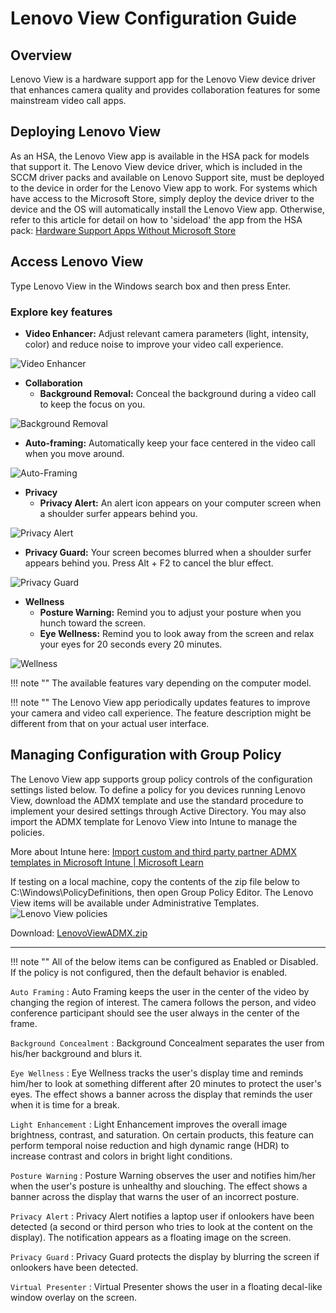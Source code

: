 # Lenovo View Configuration Guide

## Overview

Lenovo View is a hardware support app for the Lenovo View device driver that enhances camera quality and provides collaboration features for some mainstream video call apps.

## Deploying Lenovo View

As an HSA, the Lenovo View app is available in the HSA pack for models that support it. The Lenovo View device driver, which is included in the SCCM driver packs and available on Lenovo Support site, must be deployed to the device in order for the Lenovo View app to work. For systems which have access to the Microsoft Store, simply deploy the device driver to the device and the OS will automatically install the Lenovo View app. Otherwise, refer to this article for detail on how to 'sideload' the app from the HSA pack: [Hardware Support Apps Without Microsoft Store](https://blog.lenovocdrt.com/#/2020/hsa-1)

## Access Lenovo View

Type Lenovo View in the Windows search box and then press Enter.

### Explore key features

- **Video Enhancer:** Adjust relevant camera parameters (light, intensity, color) and reduce noise to improve your video call experience.

![Video Enhancer](https://cdrt.github.io/mk_docs/img/guides/view/Video_Enhancer.jpg)

- **Collaboration**
    - **Background Removal:** Conceal the background during a video call to keep the focus on you.

 ![Background Removal](https://cdrt.github.io/mk_docs/img/guides/view/Background_Removal.jpg)

- **Auto-framing:** Automatically keep your face centered in the video call when you move around.

 ![Auto-Framing](https://cdrt.github.io/mk_docs/img/guides/view/Auto-Framing.jpg)

- **Privacy**
    - **Privacy Alert:** An alert icon appears on your computer screen when a shoulder surfer appears behind you.

 ![Privacy Alert](https://cdrt.github.io/mk_docs/img/guides/view/Privacy_Alert_2023.jpg)

- **Privacy Guard:** Your screen becomes blurred when a shoulder surfer appears behind you. Press Alt + F2 to cancel the blur effect.

 ![Privacy Guard](https://cdrt.github.io/mk_docs/img/guides/view/Privacy_Guard.jpg)

- **Wellness**
    - **Posture Warning:** Remind you to adjust your posture when you hunch toward the screen.
    - **Eye Wellness:** Remind you to look away from the screen and relax your eyes for 20 seconds every 20 minutes.

 ![Wellness](https://cdrt.github.io/mk_docs/img/guides/view/a_temp_digital_wellness_2023.jpg)

!!! note ""
   The available features vary depending on the computer model.

!!! note ""
    The Lenovo View app periodically updates features to improve your camera and video call experience. The feature description might be different from that on your actual user interface.

## Managing Configuration with Group Policy

The Lenovo View app supports group policy controls of the configuration settings listed below. To define a policy for you devices running Lenovo View, download the ADMX template and use the standard procedure to implement your desired settings through Active Directory.  You may also import the ADMX template for Lenovo View into Intune to manage the policies.

More about Intune here: [Import custom and third party partner ADMX templates in Microsoft Intune | Microsoft Learn](https://learn.microsoft.com/en-us/mem/intune/configuration/administrative-templates-import-custom)

If testing on a local machine, copy the contents of the zip file below to C:\Windows\PolicyDefinitions, then open Group Policy Editor. The Lenovo View items will be available under Administrative Templates.
![Lenovo View policies](https://cdrt.github.io/mk_docs/img/guides/view/gpedit.png)

Download:  [LenovoViewADMX.zip](https://download.lenovo.com/cdrt/tools/LenovoViewADMX.zip)

---

!!! note ""
    All of the below items can be configured as Enabled or Disabled.  If the policy is not configured, then the default behavior is enabled.

`Auto Framing`
:  Auto Framing keeps the user in the center of the video by changing the region of interest. The camera follows the person, and video conference participant should see the user always in the center of the frame.

`Background Concealment`
:  Background Concealment separates the user from his/her background and blurs it.

`Eye Wellness`
:  Eye Wellness tracks the user's display time and reminds him/her to look at something different after 20 minutes to protect the user's eyes. The effect shows a banner across the display that reminds the user when it is time for a break.

`Light Enhancement`
:  Light Enhancement improves the overall image brightness, contrast, and saturation. On certain products, this feature can perform temporal noise reduction and high dynamic range (HDR) to increase contrast and colors in bright light conditions.

`Posture Warning`
:  Posture Warning observes the user and notifies him/her when the user's posture is unhealthy and slouching. The effect shows a banner across the display that warns the user of an incorrect posture.

`Privacy Alert`
:  Privacy Alert notifies a laptop user if onlookers have been detected (a second or third person who tries to look at the content on the display). The notification appears as a floating image on the screen.

`Privacy Guard`
:  Privacy Guard protects the display by blurring the screen if onlookers have been detected.

`Virtual Presenter`
:  Virtual Presenter shows the user in a floating decal-like window overlay on the screen.
